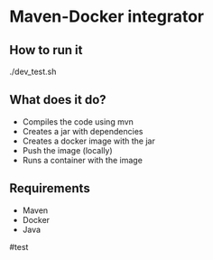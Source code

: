 

# Maven-Docker integrator

## How to run it

./dev_test.sh


## What does it do?
* Compiles the code using mvn
* Creates a jar with dependencies
* Creates a docker image with the jar
* Push the image (locally)
* Runs a container with the image


## Requirements

* Maven
* Docker
* Java

#test